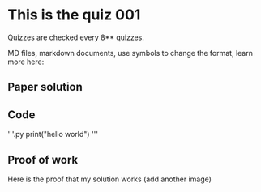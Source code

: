 # This is the quiz 001
Quizzes are checked every 8** quizzes.

MD files, markdown documents, use symbols to change the format, learn more here:



## Paper solution



## Code
'''.py
print("hello world")
'''


## Proof of work
Here is the proof that my solution works (add another image)

